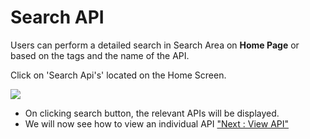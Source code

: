 Search API
==========

Users can perform a detailed search in Search Area on **Home Page** or
based on the tags and the name of the API.

Click on 'Search Api's' located on the Home Screen.

![](../images/consume/search_api_search_view_06.png)

-   On clicking search button, the relevant APIs will be displayed.
-   We will now see how to view an individual API ["Next : View
    API"](apiviewdoc)
